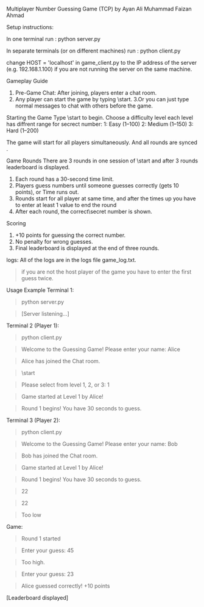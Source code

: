  Multiplayer Number Guessing Game (TCP) by
Ayan Ali 
Muhammad Faizan Ahmad 

Setup instructions:

In one terminal run :
python server.py

In separate terminals (or on different machines) run :
python client.py

change HOST = 'localhost'  in game_client.py to the IP address of the server (e.g. 192.168.1.100) if you are not running the server on the same machine.

 Gameplay Guide
1. Pre-Game Chat: After joining, players enter a chat room.
2. Any player can start the game by typing \start.
3.Or you can just type normal messages to chat with others before the game.

Starting the Game
Type \start to begin.
Choose a difficulty level each level has diffrent range for secrect number:
1: Easy (1–100)
2: Medium (1–150)
3: Hard (1–200)

The game will start for all players simultaneously.
And all rounds are synced .

Game Rounds
There are 3 rounds in one session of \start and after 3 rounds leaderboard is displayed.
1. Each round has a 30-second time limit.
2. Players guess numbers until someone guesses correctly (gets 10 points), or Time runs out.
4. Rounds start for all player at same time, and after the times up you have  to enter at least 1 value to end the round
6. After each round, the correct\secret number is shown.

Scoring
1. +10 points for guessing the correct number.
2. No penalty for wrong guesses.
3. Final leaderboard is displayed at the end of three rounds.

logs:
All of the logs are in the logs file game_log.txt.

>if you are not the host player of the game you have to enter the first guess
twice.

Usage Example
Terminal 1:

> python server.py

> [Server listening...]

Terminal 2 (Player 1):
> python client.py

> Welcome to the Guessing Game! Please enter your name: Alice

> Alice has joined the Chat room.

> \start

> Please select from level 1, 2, or 3: 1

> Game started at Level 1 by Alice!

>Round 1 begins! You have 30 seconds to guess.

Terminal 3 (Player 2):

> python client.py

> Welcome to the Guessing Game! Please enter your name: Bob

> Bob has joined the Chat room.

> Game started at Level 1 by Alice!

> Round 1 begins! You have 30 seconds to guess.

>22

>22

>Too low

Game:
> Round 1 started

> Enter your guess: 45

> Too high.

> Enter your guess: 23

> Alice guessed correctly! +10 points

[Leaderboard displayed]

